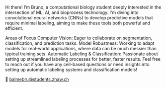 Hi there! I’m Bruno, a computational biology student deeply interested in the intersection of ML, AI, and bioprocess technology. I'm diving into convolutional neural networks (CNNs) to develop predictive models that require minimal labeling, aiming to make these tools both powerful and efficient.

Areas of Focus
Computer Vision: Eager to collaborate on segmentation, classification, and prediction tasks.
Model Robustness: Working to adapt models for real-world applications, where data can be much messier than typical training sets.
Automatic Labeling & Classification: Passionate about setting up streamlined labeling processes for better, faster results.
Feel free to reach out if you have any cell-based questions or need insights into setting up automatic labeling systems and classification models!

📧 balmebru@students.zhaw.ch
